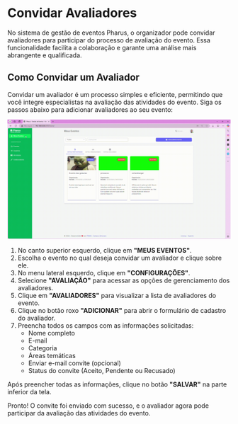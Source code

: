 # Convidar Avaliadores

No sistema de gestão de eventos Pharus, o organizador pode convidar avaliadores para participar do processo de avaliação do evento. Essa funcionalidade facilita a colaboração e garante uma análise mais abrangente e qualificada.

## Como Convidar um Avaliador

Convidar um avaliador é um processo simples e eficiente, permitindo que você integre especialistas na avaliação das atividades do evento. Siga os passos abaixo para adicionar avaliadores ao seu evento:

![Convidar Avaliador](../../../images/convidarAvaliador.gif)

1. No canto superior esquerdo, clique em **"MEUS EVENTOS"**.
2. Escolha o evento no qual deseja convidar um avaliador e clique sobre ele.
3. No menu lateral esquerdo, clique em **"CONFIGURAÇÕES"**.
4. Selecione **"AVALIAÇÃO"** para acessar as opções de gerenciamento dos avaliadores.
5. Clique em **"AVALIADORES"** para visualizar a lista de avaliadores do evento.
6. Clique no botão roxo **"ADICIONAR"** para abrir o formulário de cadastro do avaliador.
7. Preencha todos os campos com as informações solicitadas:
    * Nome completo
    * E-mail
    * Categoria
    * Áreas temáticas
    * Enviar e-mail convite (opcional)
    * Status do convite (Aceito, Pendente ou Recusado)

Após preencher todas as informações, clique no botão **"SALVAR"** na parte inferior da tela.

Pronto! O convite foi enviado com sucesso, e o avaliador agora pode participar da avaliação das atividades do evento.
